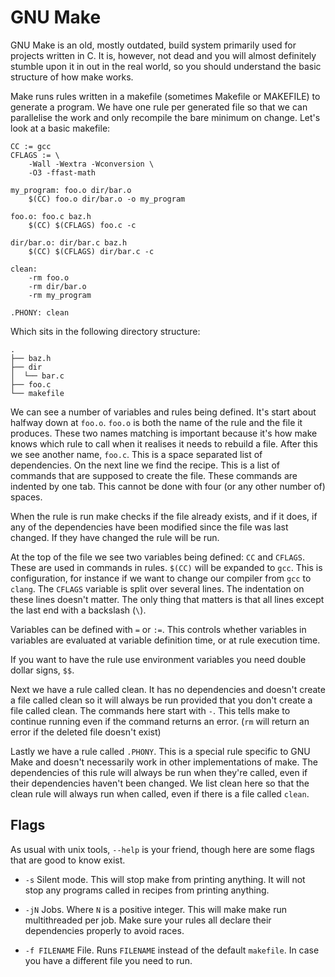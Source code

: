 # GNU Make

GNU Make is an old, mostly outdated, build system primarily used for projects
written in C. It is, however, not dead and you will almost definitely stumble
upon it in out in the real world, so you should understand the basic structure
of how make works.

Make runs rules written in a makefile (sometimes Makefile or MAKEFILE) to
generate a program. We have one rule per generated file so that we can
parallelise the work and only recompile the bare minimum on change. Let's look
at a basic makefile:

```make
CC := gcc
CFLAGS := \
	-Wall -Wextra -Wconversion \
	-O3 -ffast-math

my_program: foo.o dir/bar.o
	$(CC) foo.o dir/bar.o -o my_program

foo.o: foo.c baz.h
	$(CC) $(CFLAGS) foo.c -c

dir/bar.o: dir/bar.c baz.h
	$(CC) $(CFLAGS) dir/bar.c -c

clean:
	-rm foo.o
	-rm dir/bar.o
	-rm my_program

.PHONY: clean
```
Which sits in the following directory structure:
```
.
├── baz.h
├── dir
│  └── bar.c
├── foo.c
└── makefile
```

We can see a number of variables and rules being defined. It's start about
halfway down at `foo.o`. `foo.o` is both the name of the rule and the file it
produces. These two names matching is important because it's how make knows
which rule to call when it realises it needs to rebuild a file. After this we
see another name, `foo.c`. This is a space separated list of dependencies. On
the next line we find the recipe. This is a list of commands that are supposed
to create the file. These commands are indented by one tab. This cannot be done
with four (or any other number of) spaces.

When the rule is run make checks if the file already exists, and if it does, if
any of the dependencies have been modified since the file was last changed. If
they have changed the rule will be run.

At the top of the file we see two variables being defined: `CC` and `CFLAGS`.
These are used in commands in rules. `$(CC)` will be expanded to `gcc`. This is
configuration, for instance if we want to change our compiler from `gcc` to
`clang`. The `CFLAGS` variable is split over several lines. The indentation on
these lines doesn't matter. The only thing that matters is that all lines
except the last end with a backslash (`\`).

Variables can be defined with `=` or `:=`. This controls whether variables in
variables are evaluated at variable definition time, or at rule execution time.

If you want to have the rule use environment variables you need double dollar
signs, `$$`.

Next we have a rule called clean. It has no dependencies and doesn't create a
file called clean so it will always be run provided that you don't create a
file called clean. The commands here start with `-`. This tells make to
continue running even if the command returns an error. (`rm` will return an
error if the deleted file doesn't exist)

Lastly we have a rule called `.PHONY`. This is a special rule specific to GNU
Make and doesn't necessarily work in other implementations of make. The
dependencies of this rule will always be run when they're called, even if their
dependencies haven't been changed. We list clean here so that the clean rule
will always run when called, even if there is a file called `clean`.

## Flags

As usual with unix tools, `--help` is your friend, though here are some flags that are good to know exist.

* `-s` Silent mode. This will stop make from printing anything. It will not stop any programs called in recipes from printing anything.

* `-jN` Jobs. Where `N` is a positive integer. This will make make run multithreaded per job. Make sure your rules all declare their dependencies properly to avoid races.

* `-f FILENAME` File. Runs `FILENAME` instead of the default `makefile`. In case you have a different file you need to run.
